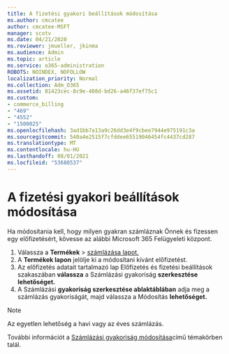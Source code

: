 ```yaml
---
title: A fizetési gyakori beállítások módosítása
ms.author: cmcatee
author: cmcatee-MSFT
manager: scotv
ms.date: 04/21/2020
ms.reviewer: jmueller, jkinma
ms.audience: Admin
ms.topic: article
ms.service: o365-administration
ROBOTS: NOINDEX, NOFOLLOW
localization_priority: Normal
ms.collection: Adm_O365
ms.assetid: 81423cec-8c9e-408d-bd26-a46f37ef75c1
ms.custom:
- commerce_billing
- "469"
- "4552"
- "1500025"
ms.openlocfilehash: 3ad1bb7a13a9c26dd3e4f9cbee7944e975191c3a
ms.sourcegitcommit: 540a4e2515f7cfddee65519046454fc4437cd287
ms.translationtype: MT
ms.contentlocale: hu-HU
ms.lasthandoff: 08/01/2021
ms.locfileid: "53680537"
---
```

# <a name="change-how-often-you-pay"></a>A fizetési gyakori beállítások módosítása

Ha módosítania kell, hogy milyen gyakran számláznak Önnek és fizessen egy előfizetésért, kövesse az alábbi Microsoft 365 Felügyeleti központ.

1. Válassza a **Termékek**  >  [számlázása lapot.](https://go.microsoft.com/fwlink/p/?linkid=842054)
2. A **Termékek lapon** jelölje ki a módosítani kívánt előfizetést.
3. Az előfizetés adatait tartalmazó lap Előfizetés és fizetési beállítások szakaszában **válassza** a Számlázási gyakoriság **szerkesztése lehetőséget.**
4. A Számlázási **gyakoriság szerkesztése ablaktáblában** adja meg a számlázás gyakoriságát, majd válassza a Módosítás **lehetőséget.**

> [!NOTE]
> Az egyetlen lehetőség a havi vagy az éves számlázás.

További információt a [Számlázási gyakoriság módosítása](/microsoft-365/commerce/billing-and-payments/change-payment-frequency)című témakörben talál.